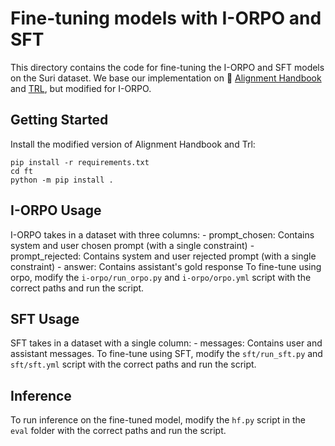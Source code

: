 # Fine-tuning models with I-ORPO and SFT

This directory contains the code for fine-tuning the I-ORPO and SFT models on the Suri dataset. We base our implementation on 🤗 [Alignment Handbook](https://github.com/huggingface/alignment-handbook) and [TRL](https://github.com/huggingface/trl), but modified for I-ORPO. 

## Getting Started
Install the modified version of Alignment Handbook and Trl: 
```
pip install -r requirements.txt
cd ft
python -m pip install .     
```

## I-ORPO Usage
I-ORPO takes in a dataset with three columns:
    - prompt_chosen: Contains system and user chosen prompt (with a single constraint)
    - prompt_rejected: Contains system and user rejected prompt (with a single constraint) 
    - answer: Contains assistant's gold response
To fine-tune using orpo, modify the `i-orpo/run_orpo.py` and `i-orpo/orpo.yml` script with the correct paths and run the script.


## SFT Usage
SFT takes in a dataset with a single column: 
    - messages: Contains user and assistant messages. 
To fine-tune using SFT, modify the `sft/run_sft.py` and `sft/sft.yml` script with the correct paths and run the script.

## Inference
To run inference on the fine-tuned model, modify the `hf.py` script in the `eval` folder with the correct paths and run the script.